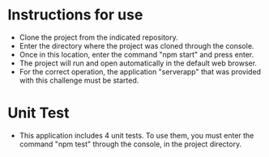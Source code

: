 # Instructions for use 

- Clone the project from the indicated repository.
- Enter the directory where the project was cloned through the console.
- Once in this location, enter the command "npm start" and press enter.
- The project will run and open automatically in the default web browser.
- For the correct operation, the application "serverapp" that was provided with this challenge must be started. 


# Unit Test
- This application includes 4 unit tests. To use them, you must enter the command "npm test" through the console, in the project directory. 